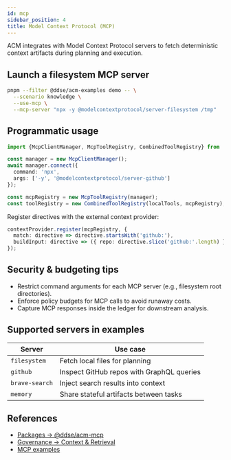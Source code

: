 ```yaml
---
id: mcp
sidebar_position: 4
title: Model Context Protocol (MCP)
---
```


ACM integrates with Model Context Protocol servers to fetch deterministic context artifacts during planning and execution.

## Launch a filesystem MCP server

```bash
pnpm --filter @ddse/acm-examples demo -- \
  --scenario knowledge \
  --use-mcp \
  --mcp-server "npx -y @modelcontextprotocol/server-filesystem /tmp"
```

## Programmatic usage

```typescript
import {McpClientManager, McpToolRegistry, CombinedToolRegistry} from '@ddse/acm-mcp';

const manager = new McpClientManager();
await manager.connect({
  command: 'npx',
  args: ['-y', '@modelcontextprotocol/server-github']
});

const mcpRegistry = new McpToolRegistry(manager);
const toolRegistry = new CombinedToolRegistry(localTools, mcpRegistry);
```

Register directives with the external context provider:

```typescript
contextProvider.register(mcpRegistry, {
  match: directive => directive.startsWith('github:'),
  buildInput: directive => ({ repo: directive.slice('github:'.length) })
});
```

## Security & budgeting tips

- Restrict command arguments for each MCP server (e.g., filesystem root directories).
- Enforce policy budgets for MCP calls to avoid runaway costs.
- Capture MCP responses inside the ledger for downstream analysis.

## Supported servers in examples

| Server | Use case |
| ------ | -------- |
| `filesystem` | Fetch local files for planning |
| `github` | Inspect GitHub repos with GraphQL queries |
| `brave-search` | Inject search results into context |
| `memory` | Share stateful artifacts between tasks |

## References

- [Packages → @ddse/acm-mcp](../packages/mcp.md)
- [Governance → Context & Retrieval](../core-concepts/context.md)
- [MCP examples](https://github.com/ddse-foundation/acm/blob/main/framework/node/MCP_EXAMPLES.md)
